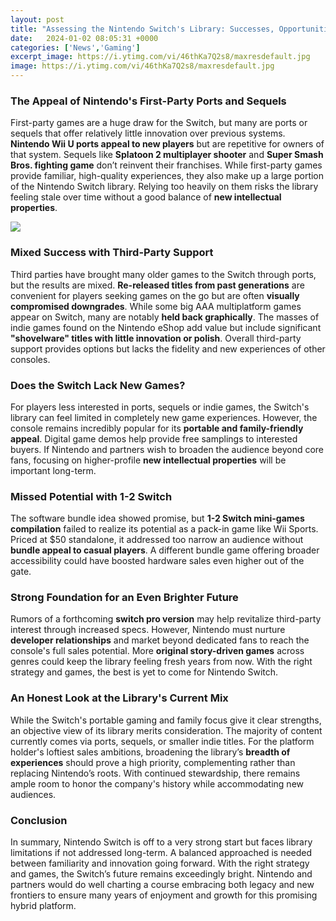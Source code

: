```yaml
---
layout: post
title: "Assessing the Nintendo Switch's Library: Successes, Opportunities, and Looking Ahead"
date:   2024-01-02 08:05:31 +0000
categories: ['News','Gaming']
excerpt_image: https://i.ytimg.com/vi/46thKa7Q2s8/maxresdefault.jpg
image: https://i.ytimg.com/vi/46thKa7Q2s8/maxresdefault.jpg
---
```


### The Appeal of Nintendo's First-Party Ports and Sequels
First-party games are a huge draw for the Switch, but many are ports or sequels that offer relatively little innovation over previous systems. **Nintendo Wii U ports appeal to new players** but are repetitive for owners of that system. Sequels like **Splatoon 2 multiplayer shooter** and **Super Smash Bros. fighting game** don’t reinvent their franchises. While first-party games provide familiar, high-quality experiences, they also make up a large portion of the Nintendo Switch library. Relying too heavily on them risks the library feeling stale over time without a good balance of **new intellectual properties**.

![](https://justinthelibrarian.files.wordpress.com/2018/09/screenshot-11.png?w=723)
### Mixed Success with Third-Party Support 
Third parties have brought many older games to the Switch through ports, but the results are mixed. **Re-released titles from past generations** are convenient for players seeking games on the go but are often **visually compromised downgrades**. While some big AAA multiplatform games appear on Switch, many are notably **held back graphically**. The masses of indie games found on the Nintendo eShop add value but include significant **"shovelware" titles with little innovation or polish**. Overall third-party support provides options but lacks the fidelity and new experiences of other consoles.
### Does the Switch Lack New Games?
For players less interested in ports, sequels or indie games, the Switch's library can feel limited in completely new game experiences. However, the console remains incredibly popular for its **portable and family-friendly appeal**. Digital game demos help provide free samplings to interested buyers. If Nintendo and partners wish to broaden the audience beyond core fans, focusing on higher-profile **new intellectual properties** will be important long-term.
### Missed Potential with 1-2 Switch  
The software bundle idea showed promise, but **1-2 Switch mini-games compilation** failed to realize its potential as a pack-in game like Wii Sports. Priced at $50 standalone, it addressed too narrow an audience without **bundle appeal to casual players**. A different bundle game offering broader accessibility could have boosted hardware sales even higher out of the gate.
### Strong Foundation for an Even Brighter Future
Rumors of a forthcoming **switch pro version** may help revitalize third-party interest through increased specs. However, Nintendo must nurture **developer relationships** and market beyond dedicated fans to reach the console's full sales potential. More **original story-driven games** across genres could keep the library feeling fresh years from now. With the right strategy and games, the best is yet to come for Nintendo Switch.
### An Honest Look at the Library's Current Mix
While the Switch's portable gaming and family focus give it clear strengths, an objective view of its library merits consideration. The majority of content currently comes via ports, sequels, or smaller indie titles. For the platform holder's loftiest sales ambitions, broadening the library’s **breadth of experiences** should prove a high priority, complementing rather than replacing Nintendo’s roots. With continued stewardship, there remains ample room to honor the company's history while accommodating new audiences. 
### Conclusion  
In summary, Nintendo Switch is off to a very strong start but faces library limitations if not addressed long-term. A balanced approached is needed between familiarity and innovation going forward. With the right strategy and games, the Switch’s future remains exceedingly bright. Nintendo and partners would do well charting a course embracing both legacy and new frontiers to ensure many years of enjoyment and growth for this promising hybrid platform.